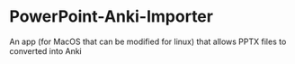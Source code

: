 # PowerPoint-Anki-Importer
An app (for MacOS that can be modified for linux) that allows PPTX files to converted into Anki
